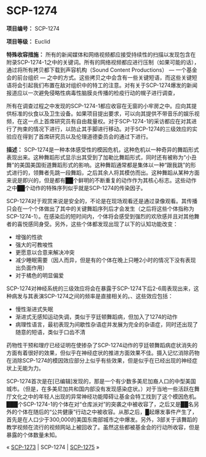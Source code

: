 # SCP-1274
                        


**项目编号：** SCP-1274

**项目等级：** Euclid

**特殊收容措施：** 所有的新闻媒体和网络视频都应接受持续性的扫描以发现包含在附录SCP-1274-1之中的关键词。所有的网络视频都应进行压制（如果可能的话），通过将所有拷贝都下载到声容机构（Sound Content Productions） — 一个基金会的前台组织 — 之中的方式。这些拷贝之中会含有一些关键短语，而这些关键短语将会引起我们布置在敌对组织中的特工的注意。对有关于SCP-1274爆发的新闻报道应以一次避免侵略性病毒性脑膜炎传播的检疫行动的幌子进行调查，

所有在调查过程之中发现的SCP-1274-1都应收容在无窗的小牢房之中。应向其提供标准的伙食以及卫生设备。如果项目提出要求，可以向其提供不带音乐的娱乐视频，在这一点上首席研究员有自由裁量权。对于SCP-1274-1的采访都应在对其进行了拘束的情况下进行，以防止其手脚进行移动。对于SCP-1274的三级效应的实验应在得到了首席研究员以及伦理道德委员会的通过下进行。

**描述：** SCP-1274是一种本体感受性的模因危机，这种危机以一种奇异的舞蹈形式表现出来。这种舞蹈形式显示出其受到了加勒比舞蹈形式，同时还有被称为“小丑舞”的美国美国街道舞蹈形式的影响。这种舞蹈通常都是集体以一种“跟我跳”的形式进行的，领舞者先跳一段舞蹈，之后其余人将其模仿而出。这种舞蹈从某种方面来说是即兴的，但是都有██个鲜明的不断重复的动作作为其核心标志。这些动作之中██个动作的特殊序列似乎就是SCP-1274的传染因子。

SCP-1274对于观赏来说是安全的，不论是在现场观看还是通过录像观看。其传播只会在一个个体做出了其中的关键舞蹈序列后才会发生（之后将这些个体指称为SCP-1274-1）。在感染后的短时间内，个体将会感受到强烈的欢欣感并且对其他舞者的喜悦感同身受。另外，这些个体都发现出现了以下的认知功能改变：

- 增强的性欲
- 强大的可教唆性
- 更愿意以合意来解决冲突
- 减少睡眠需要（因人而异，但是有的个体在晚上只睡2小时的情况下没有表现出负面作用）
- 对于橘色的明显偏爱

SCP-1274对神经系统的三级效应将会在暴露于SCP-1274下后2-6周表现出来，这种病发与其表演SCP-1274之间的频率是直接相关的。、这些效应包括：

- 慢性渐进式失眠
- 渐进式无感知运动失调，类似于亨廷顿舞蹈病，但加入了1274的动作
- 病理性语言，最初表现为间歇性杂语症并发展为完全的杂语症，同时还出现了随意的短语，类似于口齿不清

药物性干预和理疗已经证明在使掺杂了SCP-1274动作的亨廷顿舞蹈病症状消失的方面有着很好的效果，但似乎在神经症状的推进方面效果不佳。摄入记忆消除药物在消除SCP-1274的模因效应部分上似乎有些效果，但是似乎在已经出现的神经症状上无能为力。

SCP-1274首次是在[已编辑]发现的，那是一个有少数多美尼加裔人口的中型美国城市。（但是，在多美尼加共和国内部没有发现感染症状。）对于当地一些活跃在舞厅文化之中的年轻人出现的异常神经功能障碍让基金会特工找到了这个模因危机。███个SCP-1274-1的个体在对“仓库派对”的突袭之中被收容了，之后又是██名另外的个体在随后的“公共健康”行动之中被收容。从那之后，█起爆发事件产生了，首先是在人口少于300,000的美国东南部城市之中爆发。另外，3部关于该舞蹈的教学视频在流行的视频网站上被回收了。虽然这些都被基金会的行动所收容，但是暴露的个体数量未知。



« [SCP-1273](/scp-1273) | SCP-1274 | [SCP-1275](/scp-1275) »





                    